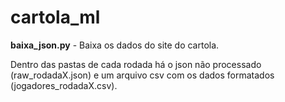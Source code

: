 # cartola_ml

**baixa_json.py** - Baixa os dados do site do cartola.

Dentro das pastas de cada rodada há o json não processado (raw_rodadaX.json) e um arquivo csv com os dados formatados (jogadores_rodadaX.csv).
